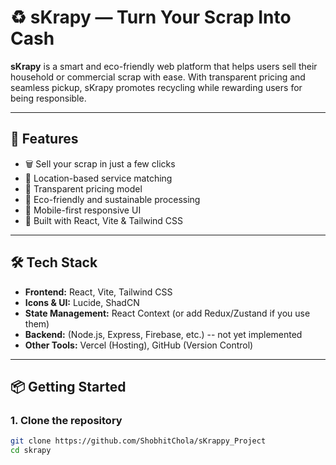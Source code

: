 # ♻️ sKrapy — Turn Your Scrap Into Cash

**sKrapy** is a smart and eco-friendly web platform that helps users sell their household or commercial scrap with ease. With transparent pricing and seamless pickup, sKrapy promotes recycling while rewarding users for being responsible.

---

## 🚀 Features

- 🗑️ Sell your scrap in just a few clicks
- 📍 Location-based service matching
- 💸 Transparent pricing model
- 🌿 Eco-friendly and sustainable processing
- 📱 Mobile-first responsive UI
- 🧠 Built with React, Vite & Tailwind CSS

---

## 🛠️ Tech Stack

- **Frontend:** React, Vite, Tailwind CSS
- **Icons & UI:** Lucide, ShadCN
- **State Management:** React Context (or add Redux/Zustand if you use them)
- **Backend:** (Node.js, Express, Firebase, etc.) -- not yet implemented
- **Other Tools:** Vercel (Hosting), GitHub (Version Control)

---

## 📦 Getting Started

### 1. Clone the repository

```bash
git clone https://github.com/ShobhitChola/sKrappy_Project
cd skrapy
